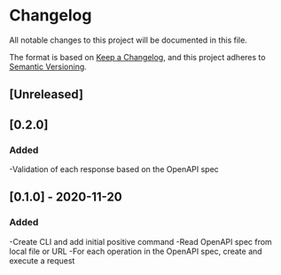# Changelog
All notable changes to this project will be documented in this file.

The format is based on [Keep a Changelog](https://keepachangelog.com/en/1.0.0/),
and this project adheres to [Semantic Versioning](https://semver.org/spec/v2.0.0.html).

## [Unreleased]

## [0.2.0]
### Added
-Validation of each response based on the OpenAPI spec

## [0.1.0] - 2020-11-20
### Added
-Create CLI and add initial positive command
-Read OpenAPI spec from local file or URL
-For each operation in the OpenAPI spec, create and execute a request

